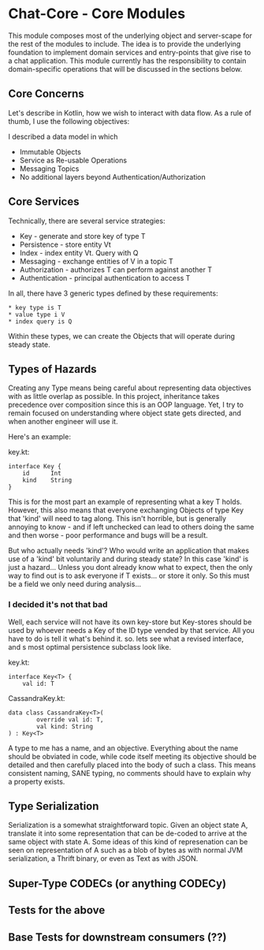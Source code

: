 # Chat-Core - Core Modules

This module composes most of the underlying object and server-scape for the rest of the
modules to include. The idea is to provide the underlying foundation to implement domain services and entry-points
that give rise to a chat application. This module currently has the responsibility to contain domain-specific 
operations that will be discussed in the sections below.

## Core Concerns

Let's describe in Kotlin, how we wish to interact with data flow. As a rule of thumb, I use the following objectives:
   
I described a data model in which

 * Immutable Objects
 * Service as Re-usable Operations
 * Messaging Topics
 * No additional layers beyond Authentication/Authorization
 
## Core Services

Technically, there are several service strategies:

* Key - generate and store key of type T
* Persistence - store entity Vt
* Index - index entity Vt. Query with Q
* Messaging - exchange entities of V in a topic T
* Authorization - authorizes T can perform against another T
* Authentication - principal authentication to access T

In all, there have 3 generic types defined by these requirements:

    * key type is T 
    * value type i V
    * index query is Q

Within these types, we can create the Objects that will operate during steady state.

## Types of Hazards

Creating any Type means being careful about representing data objectives with as little 
overlap as possible. In this project, inheritance takes precedence over composition since this is an OOP language.
Yet, I try to remain focused on understanding where object state gets directed, and when another engineer
will use it. 

Here's an example:

key.kt:

    interface Key {
        id      Int
        kind    String
    }

This is for the most part an example of representing what a key T holds. However,
this also means that everyone exchanging Objects of type Key that 'kind' will need
to tag along. This isn't horrible, but is generally annoying to know - and if left unchecked
can lead to others doing the same and then worse - poor performance and bugs will be a result. 

But who actually needs 'kind'? Who would write an application that makes use of a 'kind'
bit voluntarily and during steady state? In this case 'kind' is just a hazard... Unless
you dont already know what to expect, then the only way to find out is to ask everyone if
T exists... or store it only. So this must be a field we only need during analysis... 

### I decided it's not that bad

Well, each service will not have its own key-store but Key-stores should be used by whoever
needs a Key of the ID type vended by that service. All you have to do is tell it what's 
behind it. so. lets see what a revised interface, and s most optimal persistence subclass
look like.

key.kt:

    interface Key<T> {
        val id: T

CassandraKey.kt:

    data class CassandraKey<T>(
            override val id: T,
            val kind: String
    ) : Key<T>

A type to me has a name, and an objective. Everything about the name should be obviated
in code, while code itself meeting its objective should be detailed and then carefully placed
into the body of such a class. This means consistent naming, SANE typing, no comments should
have to explain why a property exists.

## Type Serialization

Serialization is a somewhat straightforward topic. Given an object state A, translate it into some representation
that can be de-coded to arrive at the same object with state A. Some ideas of this kind of represenation 
can be seen on representation of A such as a blob of bytes as with normal JVM serialization, a Thrift binary,
or even as Text as with JSON.




## Super-Type CODECs (or anything CODECy)

## Tests for the above

## Base Tests for downstream consumers (??)  
